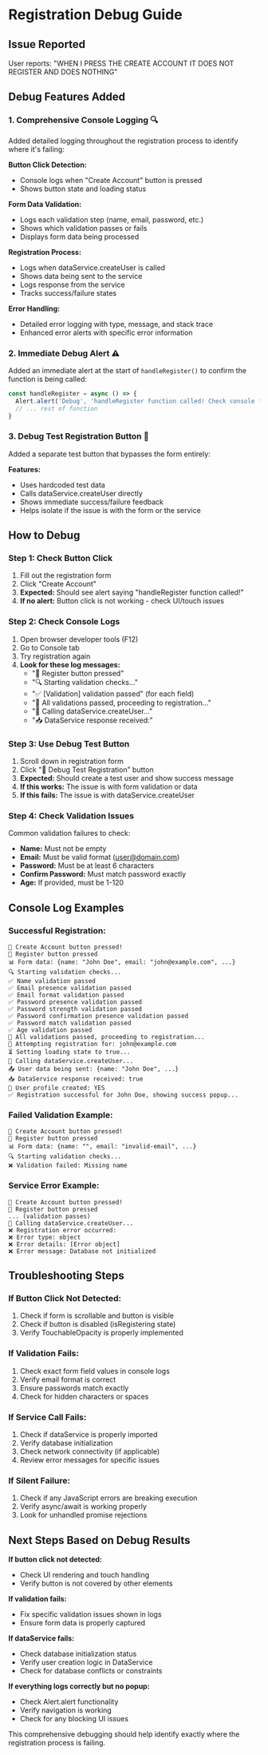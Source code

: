 # Registration Debug Guide

## Issue Reported
User reports: "WHEN I PRESS THE CREATE ACCOUNT IT DOES NOT REGISTER AND DOES NOTHING"

## Debug Features Added

### 1. **Comprehensive Console Logging** 🔍
Added detailed logging throughout the registration process to identify where it's failing:

**Button Click Detection:**
- Console logs when "Create Account" button is pressed
- Shows button state and loading status

**Form Data Validation:**
- Logs each validation step (name, email, password, etc.)
- Shows which validation passes or fails
- Displays form data being processed

**Registration Process:**
- Logs when dataService.createUser is called
- Shows data being sent to the service
- Logs response from the service
- Tracks success/failure states

**Error Handling:**
- Detailed error logging with type, message, and stack trace
- Enhanced error alerts with specific error information

### 2. **Immediate Debug Alert** ⚠️
Added an immediate alert at the start of `handleRegister()` to confirm the function is being called:

```javascript
const handleRegister = async () => {
  Alert.alert('Debug', 'handleRegister function called! Check console for details.');
  // ... rest of function
}
```

### 3. **Debug Test Registration Button** 🧪
Added a separate test button that bypasses the form entirely:

**Features:**
- Uses hardcoded test data
- Calls dataService.createUser directly
- Shows immediate success/failure feedback
- Helps isolate if the issue is with the form or the service

## How to Debug

### Step 1: Check Button Click
1. Fill out the registration form
2. Click "Create Account"
3. **Expected:** Should see alert saying "handleRegister function called!"
4. **If no alert:** Button click is not working - check UI/touch issues

### Step 2: Check Console Logs
1. Open browser developer tools (F12)
2. Go to Console tab
3. Try registration again
4. **Look for these log messages:**
   - "📝 Register button pressed"
   - "🔍 Starting validation checks..."
   - "✅ [Validation] validation passed" (for each field)
   - "🎯 All validations passed, proceeding to registration..."
   - "🚀 Calling dataService.createUser..."
   - "📥 DataService response received:"

### Step 3: Use Debug Test Button
1. Scroll down in registration form
2. Click "🧪 Debug Test Registration" button
3. **Expected:** Should create a test user and show success message
4. **If this works:** The issue is with form validation or data
5. **If this fails:** The issue is with dataService.createUser

### Step 4: Check Validation Issues
Common validation failures to check:
- **Name:** Must not be empty
- **Email:** Must be valid format (user@domain.com)
- **Password:** Must be at least 6 characters
- **Confirm Password:** Must match password exactly
- **Age:** If provided, must be 1-120

## Console Log Examples

### Successful Registration:
```
🔘 Create Account button pressed!
📝 Register button pressed
📊 Form data: {name: "John Doe", email: "john@example.com", ...}
🔍 Starting validation checks...
✅ Name validation passed
✅ Email presence validation passed
✅ Email format validation passed
✅ Password presence validation passed
✅ Password strength validation passed
✅ Password confirmation presence validation passed
✅ Password match validation passed
✅ Age validation passed
🎯 All validations passed, proceeding to registration...
👤 Attempting registration for: john@example.com
⏳ Setting loading state to true...
🚀 Calling dataService.createUser...
📤 User data being sent: {name: "John Doe", ...}
📥 DataService response received: true
👤 User profile created: YES
✅ Registration successful for John Doe, showing success popup...
```

### Failed Validation Example:
```
🔘 Create Account button pressed!
📝 Register button pressed
📊 Form data: {name: "", email: "invalid-email", ...}
🔍 Starting validation checks...
❌ Validation failed: Missing name
```

### Service Error Example:
```
🔘 Create Account button pressed!
📝 Register button pressed
... (validation passes)
🚀 Calling dataService.createUser...
❌ Registration error occurred:
❌ Error type: object
❌ Error details: [Error object]
❌ Error message: Database not initialized
```

## Troubleshooting Steps

### If Button Click Not Detected:
1. Check if form is scrollable and button is visible
2. Check if button is disabled (isRegistering state)
3. Verify TouchableOpacity is properly implemented

### If Validation Fails:
1. Check exact form field values in console logs
2. Verify email format is correct
3. Ensure passwords match exactly
4. Check for hidden characters or spaces

### If Service Call Fails:
1. Check if dataService is properly imported
2. Verify database initialization
3. Check network connectivity (if applicable)
4. Review error messages for specific issues

### If Silent Failure:
1. Check if any JavaScript errors are breaking execution
2. Verify async/await is working properly
3. Look for unhandled promise rejections

## Next Steps Based on Debug Results

**If button click not detected:**
- Check UI rendering and touch handling
- Verify button is not covered by other elements

**If validation fails:**
- Fix specific validation issues shown in logs
- Ensure form data is properly captured

**If dataService fails:**
- Check database initialization status
- Verify user creation logic in DataService
- Check for database conflicts or constraints

**If everything logs correctly but no popup:**
- Check Alert.alert functionality
- Verify navigation is working
- Check for any blocking UI issues

This comprehensive debugging should help identify exactly where the registration process is failing.